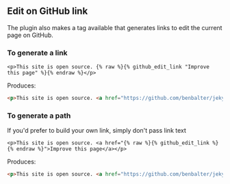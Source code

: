 ## Edit on GitHub link

The plugin also makes a tag available that generates links to edit the current page on GitHub.

### To generate a link

```liquid
<p>This site is open source. {% raw %}{% github_edit_link "Improve this page" %}{% endraw %}</p>
```

Produces:

```html
<p>This site is open source. <a href="https://github.com/benbalter/jekyll-edit-link/edit/master/README.md">Improve this page</a></p>
```

### To generate a path

If you'd prefer to build your own link, simply don't pass link text

```liquid
<p>This site is open source. <a href="{% raw %}{% github_edit_link %}{% endraw %}">Improve this page</a></p>
```

Produces:


```html
<p>This site is open source. <a href="https://github.com/benbalter/jekyll-edit-link/edit/master/README.md">Improve this page</a></p>
```
